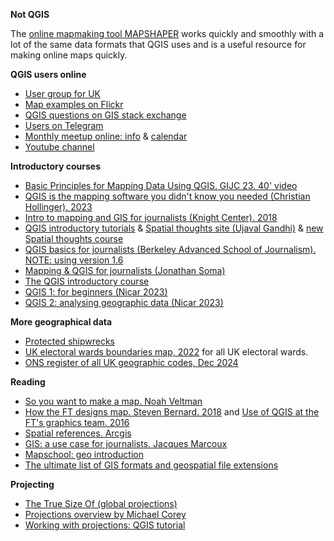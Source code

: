**Not QGIS**

The [online mapmaking tool MAPSHAPER](https://mapshaper.org/) works quickly and smoothly with a lot of the same data formats that QGIS uses and is a useful resource for making online maps quickly.

**QGIS users online**

- [User group for UK](https://uk.osgeo.org/qgis.html)
- [Map examples on Flickr](https://www.flickr.com/groups/qgis/pool/)
- [QGIS questions on GIS stack exchange](https://gis.stackexchange.com/questions/tagged/qgis)
- [Users on Telegram](https://t.me/joinchat/Aq2V5RPoxYYhXqUPoxRWPQ)
- [Monthly meetup online: info](https://github.com/qgis/QGIS/wiki) & [calendar](https://calendar.google.com/calendar/u/0/embed?src=qgis.org_1vgiosr4qevmb05nc0c0us8o1o@group.calendar.google.com)
- [Youtube channel](https://www.youtube.com/channel/UCGS162t4hkOA0b35ucf1yng/featured)


**Introductory courses**

- [Basic Principles for Mapping Data Using QGIS. GIJC 23. 40' video](https://www.youtube.com/watch?v=PuAaPXV5fs4)
- [QGIS is the mapping software you didn't know you needed (Christian Hollinger). 2023](https://chollinger.com/blog/2023/01/qgis-is-the-mapping-software-you-didnt-know-you-needed/)
- [Intro to mapping and GIS for journalists (Knight Center). 2018](https://journalismcourses.org/course/mappingandgis/)
- [QGIS introductory tutorials](https://www.qgistutorials.com/en/) & [Spatial thoughts site (Ujaval Gandhi)](https://courses.spatialthoughts.com/spatial-data-viz.html) & [new Spatial thoughts course](https://courses.spatialthoughts.com/introduction-to-qgis)
- [QGIS basics for journalists (Berkeley Advanced School of Journalism). NOTE: using version 1.6](https://multimedia.journalism.berkeley.edu/tutorials/qgis-basics-journalists/)
- [Mapping & QGIS for journalists (Jonathan Soma)](https://jonathansoma.com/tutorials/mapping/)
- [The QGIS introductory course](https://docs.qgis.org/testing/en/docs/gentle_gis_introduction/index.html#gentle-introduction-gis)
- [QGIS 1: for beginners (Nicar 2023)](https://ire-resources.s3.us-west-1.amazonaws.com/tipsheets/20230302-30077.pdf)
- [QGIS 2: analysing geographic data (Nicar 2023)](https://ire-resources.s3.us-west-1.amazonaws.com/tipsheets/20230302-30078.pdf)


**More geographical data**
- [Protected shipwrecks ](https://datamap.gov.wales/layers/inspire-wg:Cadw_DesignatedWrecks)
- [UK electoral wards boundaries map, 2022](https://geoportal.statistics.gov.uk/datasets/wards-december-2022-boundaries-uk-bsc/explore) for all UK electoral wards. 
- [ONS register of all UK geographic codes, Dec 2024](https://geoportal.statistics.gov.uk/datasets/ons::register-of-geographic-codes-december-2024-for-the-uk/about)


**Reading**

- [So you want to make a map. Noah Veltman](https://github.com/veltman/learninglunches/tree/master/maps)
- [How the FT designs map. Steven Bernard. 2018](https://www.ft.com/content/35188c6a-4870-11e8-8ee8-cae73aab7ccb) and [Use of QGIS at the FT's graphics team. 2016](https://www.qgis.org/en/site/about/case_studies/qgis_at_financial_times.html)
- [Spatial references. Arcgis](https://developers.arcgis.com/documentation/spatial-references/)
- [GIS: a use case for journalists. Jacques Marcoux](https://datajournalism.com/read/longreads/geographic-information-systems-a-use-case-for-journalists)
- [Mapschool: geo introduction](https://mapschool.io/)
- [The ultimate list of GIS formats and geospatial file extensions](https://gisgeography.com/gis-formats/)

**Projecting**

- [The True Size Of (global projections)](https://thetruesize.com)
- [Projections overview by Michael Corey](https://source.opennews.org/articles/choosing-right-map-projection/)
- [Working with projections: QGIS tutorial](https://www.qgistutorials.com/en/docs/3/working_with_projections.html)
